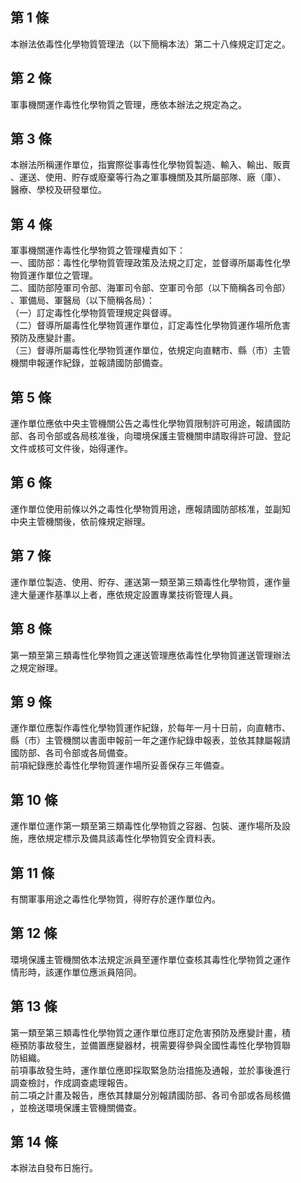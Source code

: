 第 1 條
-------
本辦法依毒性化學物質管理法（以下簡稱本法）第二十八條規定訂定之。

第 2 條
-------
軍事機關運作毒性化學物質之管理，應依本辦法之規定為之。

第 3 條
-------
本辦法所稱運作單位，指實際從事毒性化學物質製造、輸入、輸出、販賣  
、運送、使用、貯存或廢棄等行為之軍事機關及其所屬部隊、廠（庫）、  
醫療、學校及研發單位。

第 4 條
-------
軍事機關運作毒性化學物質之管理權責如下：  
一、國防部：毒性化學物質管理政策及法規之訂定，並督導所屬毒性化學  
    物質運作單位之管理。  
二、國防部陸軍司令部、海軍司令部、空軍司令部（以下簡稱各司令部）  
    、軍備局、軍醫局（以下簡稱各局）：  
（一）訂定毒性化學物質管理規定與督導。  
（二）督導所屬毒性化學物質運作單位，訂定毒性化學物質運作場所危害  
      預防及應變計畫。  
（三）督導所屬毒性化學物質運作單位，依規定向直轄市、縣（市）主管  
      機關申報運作紀錄，並報請國防部備查。

第 5 條
-------
運作單位應依中央主管機關公告之毒性化學物質限制許可用途，報請國防  
部、各司令部或各局核准後，向環境保護主管機關申請取得許可證、登記  
文件或核可文件後，始得運作。

第 6 條
-------
運作單位使用前條以外之毒性化學物質用途，應報請國防部核准，並副知  
中央主管機關後，依前條規定辦理。

第 7 條
-------
運作單位製造、使用、貯存、運送第一類至第三類毒性化學物質，運作量  
達大量運作基準以上者，應依規定設置專業技術管理人員。

第 8 條
-------
第一類至第三類毒性化學物質之運送管理應依毒性化學物質運送管理辦法  
之規定辦理。

第 9 條
-------
運作單位應製作毒性化學物質運作紀錄，於每年一月十日前，向直轄市、  
縣（市）主管機關以書面申報前一年之運作紀錄申報表，並依其隸屬報請  
國防部、各司令部或各局備查。  
前項紀錄應於毒性化學物質運作場所妥善保存三年備查。

第 10 條
--------
運作單位運作第一類至第三類毒性化學物質之容器、包裝、運作場所及設  
施，應依規定標示及備具該毒性化學物質安全資料表。

第 11 條
--------
有關軍事用途之毒性化學物質，得貯存於運作單位內。

第 12 條
--------
環境保護主管機關依本法規定派員至運作單位查核其毒性化學物質之運作  
情形時，該運作單位應派員陪同。

第 13 條
--------
第一類至第三類毒性化學物質之運作單位應訂定危害預防及應變計畫，積  
極預防事故發生，並備置應變器材，視需要得參與全國性毒性化學物質聯  
防組織。  
前項事故發生時，運作單位應即採取緊急防治措施及通報，並於事後進行  
調查檢討，作成調查處理報告。  
前二項之計畫及報告，應依其隸屬分別報請國防部、各司令部或各局核備  
，並檢送環境保護主管機關備查。

第 14 條
--------
本辦法自發布日施行。

